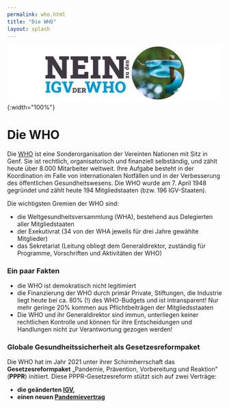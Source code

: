 ```yaml
---
permalink: who.html
title: "Die WHO"
layout: splash
---
```


![Nein zu den IGV der WHO](/assets/images/neinzuigv-logo.png){:width="100%"}

# Die WHO

Die [WHO](https://www.who.int/) ist eine Sonderorganisation der Vereinten Nationen mit Sitz in
Genf. Sie ist rechtlich, organisatorisch und finanziell selbständig, und
zählt heute über 8.000 Mitarbeiter weltweit.
Ihre Aufgabe besteht in der Koordination im Falle von internationalen
Notfällen und in der Verbesserung des öffentlichen Gesundheitswesens.
Die WHO wurde am 7. April 1948 gegründet und zählt heute 194
Mitgliedstaaten (bzw. 196 IGV-Staaten).

Die wichtigsten Gremien der WHO sind:

* die Weltgesundheitsversammlung (WHA), bestehend aus Delegierten aller Mitgliedstaaten
* der Exekutivrat (34 von der WHA jeweils für drei Jahre gewählte Mitglieder)
* das Sekretariat (Leitung obliegt dem Generaldirektor, zuständig für Programme, Vorschriften und Aktivitäten der WHO)

### Ein paar Fakten

* die WHO ist demokratisch nicht legitimiert
* die Finanzierung der WHO durch primär Private, Stiftungen, die Industrie liegt heute bei ca. 80% (!) des WHO-Budgets und ist intransparent! Nur mehr geringe 20% kommen aus Pflichtbeiträgen der Mitgliedsstaaten
* Die WHO und ihr Generaldirektor sind immun, unterliegen keiner rechtlichen Kontrolle und können für ihre Entscheidungen und Handlungen nicht zur Verantwortung gezogen werden!

### Globale Gesundheitssicherheit als Gesetzesreformpaket

Die WHO hat im Jahr 2021 unter ihrer Schirmherrschaft das
**Gesetzesreformpaket** „Pandemie, Prävention, Vorbereitung und
Reaktion" (**PPPR**) initiiert. Diese PPPR-Gesetzesreform stützt sich auf zwei Verträge:

* **die geänderten [IGV](/igv),**
* **einen neuen [Pandemievertrag](/pandemievertrag)**

